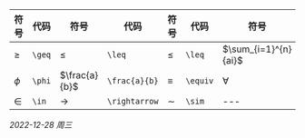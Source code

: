 |符号|代码|符号|代码|符号|代码|符号|代码|
|---|---|---|---|---|---|---|---|
|$\geq$|`\geq`|$\leq$|`\leq`|$\leq$|`\leq`|$\sum_{i=1}^{n}{ai}$|`\sum_{i=1}^{n}{ai}`|
|$\phi$|`\phi`|$\frac{a}{b}$|`\frac{a}{b}`|$\equiv$|`\equiv`|$\forall$|`\forall`|
|$\in$|`\in`|$\rightarrow$|`\rightarrow`|$\sim$|`\sim`|---|---|


*2022-12-28 周三*